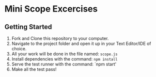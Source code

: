 Mini Scope Excercises
====

## Getting Started
1. Fork and Clone this repository to your computer.
2. Navigate to the project folder and open it up in your Text Editor/IDE of choice.
3. All your work will be done in the file named: `scope.js`
4. Install dependencies with the command: `npm install`
5. Serve the test runner with the command: `npm start'
6. Make all the test pass!
